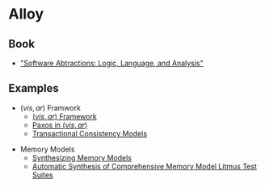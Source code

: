 # Alloy

## Book
- ["Software Abtractions: Logic, Language, and Analysis"](https://alloytools.org/)
  
## Examples

- ($vis,ar$) Framwork
  - [($vis,ar$) Framework](https://github.com/lorin/alloy-consistency) 
  - [Paxos in ($vis,ar$)](https://github.com/lorin/paxos-poec)
  - [Transactional Consistency Models](https://github.com/lorin/alloy-consistency-models)
  
<!--[ECMAScript Memory Model](https://github.com/FMJS/EMME/blob/master/model/memory_model.als)-->

- Memory Models
  - [Synthesizing Memory Models](https://github.com/uwplse/memsynth)
  - [Automatic Synthesis of Comprehensive Memory Model Litmus Test Suites](https://github.com/nvlabs/litmustestgen)
